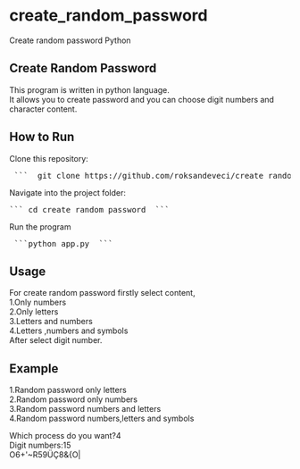 # create_random_password
Create random password Python
## Create Random Password  
This program is written in python language.    
It allows you to create password and you can choose digit numbers and character content.  
## How to Run
Clone this repository:  
<pre> ```  git clone https://github.com/roksandeveci/create_random_password  ``` </pre>
Navigate into the project folder:  
<pre>``` cd create_random_password  ``` </pre>
Run the program  
<pre> ```python app.py  ``` </pre>
## Usage  
For create random password firstly select content,  
1.Only numbers  
2.Only letters  
3.Letters and numbers  
4.Letters ,numbers and symbols  
After select digit number.  
## Example    
1.Random password only letters   
2.Random password only numbers  
3.Random password numbers and letters  
4.Random password numbers,letters and symbols  

Which process do you want?4  
Digit numbers:15    
O6+'~R59ÜÇ8&{O|  



